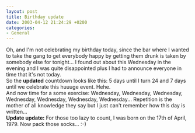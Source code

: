 ```yaml
---
layout: post
title: Birthday update
date: 2003-04-12 21:24:29 +0200
categories:
- General
---
```

<p>Oh, and I'm not celebrating my birthday today, since the bar where I wanted to take the gang to get everybody happy by getting them drunk is taken by somebody else for tonight... I found out about this Wednesday in the evening and I was quite disappointed plus I had to announce everyone in time that it's not today.<br />
So the <b>updated</b> countdown looks like this: 5 days until I turn 24 and 7 days until we celebrate this huuuge event. Hehe.<br />
And now time for a some exercise: Wednesday, Wednesday, Wednesday, Wednesday, Wednesday, Wednesday, Wednesday... Repetition is the mother of all knowledge they say but I just can't remember how this day is written...<br />
<b>Update update:</b> For those too lazy to count, I was born on the 17th of April, 1979. Now pack those socks... :-)</p>
